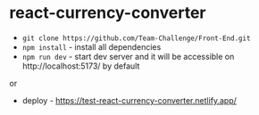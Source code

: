 # react-currency-converter

- `git clone https://github.com/Team-Challenge/Front-End.git`
- `npm install` - install all dependencies
- `npm run dev` - start dev server and it will be accessible on http://localhost:5173/ by default

or 

- deploy - https://test-react-currency-converter.netlify.app/

